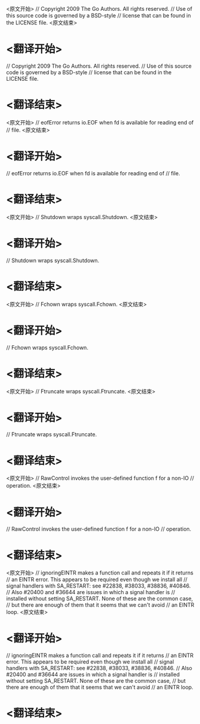 
<原文开始>
// Copyright 2009 The Go Authors. All rights reserved.
// Use of this source code is governed by a BSD-style
// license that can be found in the LICENSE file.
<原文结束>

# <翻译开始>
// Copyright 2009 The Go Authors. All rights reserved.
// Use of this source code is governed by a BSD-style
// license that can be found in the LICENSE file.
# <翻译结束>


<原文开始>
// eofError returns io.EOF when fd is available for reading end of
// file.
<原文结束>

# <翻译开始>
// eofError returns io.EOF when fd is available for reading end of
// file.
# <翻译结束>


<原文开始>
// Shutdown wraps syscall.Shutdown.
<原文结束>

# <翻译开始>
// Shutdown wraps syscall.Shutdown.
# <翻译结束>


<原文开始>
// Fchown wraps syscall.Fchown.
<原文结束>

# <翻译开始>
// Fchown wraps syscall.Fchown.
# <翻译结束>


<原文开始>
// Ftruncate wraps syscall.Ftruncate.
<原文结束>

# <翻译开始>
// Ftruncate wraps syscall.Ftruncate.
# <翻译结束>


<原文开始>
// RawControl invokes the user-defined function f for a non-IO
// operation.
<原文结束>

# <翻译开始>
// RawControl invokes the user-defined function f for a non-IO
// operation.
# <翻译结束>


<原文开始>
// ignoringEINTR makes a function call and repeats it if it returns
// an EINTR error. This appears to be required even though we install all
// signal handlers with SA_RESTART: see #22838, #38033, #38836, #40846.
// Also #20400 and #36644 are issues in which a signal handler is
// installed without setting SA_RESTART. None of these are the common case,
// but there are enough of them that it seems that we can't avoid
// an EINTR loop.
<原文结束>

# <翻译开始>
// ignoringEINTR makes a function call and repeats it if it returns
// an EINTR error. This appears to be required even though we install all
// signal handlers with SA_RESTART: see #22838, #38033, #38836, #40846.
// Also #20400 and #36644 are issues in which a signal handler is
// installed without setting SA_RESTART. None of these are the common case,
// but there are enough of them that it seems that we can't avoid
// an EINTR loop.
# <翻译结束>

